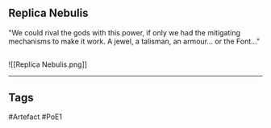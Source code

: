 ## Replica Nebulis
"We could rival the gods with this power, if only we had the mitigating mechanisms
to make it work. A jewel, a talisman, an armour... or the Font..."
##
![[Replica Nebulis.png]]

---
## Tags
#Artefact
#PoE1